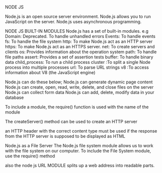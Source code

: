 NODE JS 

Node.js is an open source server environment.
Node.js allows you to run JavaScript on the server.
Node.js uses asynchronous programming.

NODE JS BUILT-IN MODULES
Node.js has a set of built-in modules.
e.g
Domain:	Deprecated. To handle unhandled errors
Events:	To handle events
fs:	To handle the file system
http: To make Node.js act as an HTTP server
https: To make Node.js act as an HTTPS server.
net: To create servers and clients
os:	Provides information about the operation system
path: To handle file paths
assert: Provides a set of assertion tests
buffer:	To handle binary data
child_process:	To run a child process
cluster	:To split a single Node process into multiple processes
url:	To parse URL strings
v8	:To access information about V8 (the JavaScript engine)

 Node.js can do these below;
Node.js can generate dynamic page content
Node.js can create, open, read, write, delete, and close files on the server
Node.js can collect form data
Node.js can add, delete, modify data in your database

To include a module,  the require() function is used with the name of the module
 
 The  createServer() method can be used to create an HTTP server

 an HTTP header with the correct content type must be used if the response from the HTTP server is supposed to be displayed as HTML

 Node.js as a File Server
 The Node.js file system module allows us to work with the file system on our computer.
To include the File System module, use the require() method

also the node js URL MODULE  splits up a web address into readable parts.
